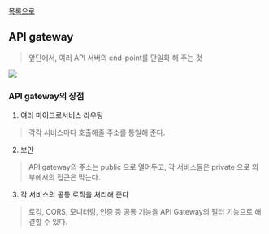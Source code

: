 [목록으로](https://github.com/Donsworkout/techInterview/blob/master/README.md)


## API gateway
> 앞단에서, 여러 API 서버의 end-point를 단일화 해 주는 것  
<img src="https://t1.daumcdn.net/cfile/tistory/9912B13A5A900B5310"/>  

### API gateway의 장점
1. 여러 마이크로서비스 라우팅
> 각각 서비스마다 호출해줄 주소를 통일해 준다. 

2. 보안
> API gateway의 주소는 public 으로 열어두고, 각 서비스들은 private 으로 외부에서의 접근은 막는다.

3. 각 서비스의 공통 로직을 처리해 준다  
> 로깅, CORS, 모니터링, 인증 등 공통 기능을 API Gateway의 필터 기능으로 해결할 수 있다.
